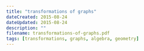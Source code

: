 ```yaml
---
title: "transformations of graphs"
dateCreated: 2015-08-24
dateUpdated: 2015-08-24
description: ""
filename: transformations-of-graphs.pdf
tags: [transformations, graphs, algebra, geometry]
---
```

